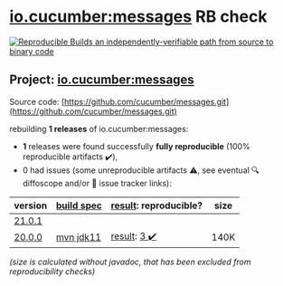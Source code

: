 [io.cucumber:messages](https://search.maven.org/artifact/io.cucumber/messages/) RB check
=======

[![Reproducible Builds](https://reproducible-builds.org/images/logos/rb.svg) an independently-verifiable path from source to binary code](https://reproducible-builds.org/)

## Project: [io.cucumber:messages](https://search.maven.org/artifact/io.cucumber/messages/)

Source code: [https://github.com/cucumber/messages.git](https://github.com/cucumber/messages.git)

rebuilding **1 releases** of io.cucumber:messages:
- **1** releases were found successfully **fully reproducible** (100% reproducible artifacts :heavy_check_mark:),
- 0 had issues (some unreproducible artifacts :warning:, see eventual :mag: diffoscope and/or :memo: issue tracker links):

| version | [build spec](/BUILDSPEC.md) | [result](https://reproducible-builds.org/docs/jvm/): reproducible? | size |
| -- | --------- | ------ | -- |
| [21.0.1](https://search.maven.org/artifact/io.cucumber/messages/21.0.1/pom) | | | |
| [20.0.0](https://search.maven.org/artifact/io.cucumber/messages/20.0.0/pom) | [mvn jdk11](messages-20.0.0.buildspec) | [result](messages-20.0.0.buildinfo): [3 :heavy_check_mark: ](messages-20.0.0.buildcompare) | 140K |

<i>(size is calculated without javadoc, that has been excluded from reproducibility checks)</i>
